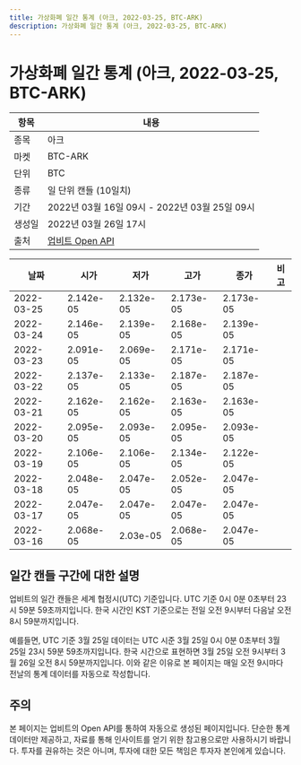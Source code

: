 ```yaml
---
title: 가상화폐 일간 통계 (아크, 2022-03-25, BTC-ARK)
description: 가상화폐 일간 통계 (아크, 2022-03-25, BTC-ARK)
---
```



가상화폐 일간 통계 (아크, 2022-03-25, BTC-ARK)
===

|항목|내용|
|--|--|
|종목|아크|
|마켓|BTC-ARK|
|단위|BTC|
|종류|일 단위 캔들 (10일치)|
|기간|2022년 03월 16일 09시 - 2022년 03월 25일 09시|
|생성일|2022년 03월 26일 17시|
|출처|[업비트 Open API](https://docs.upbit.com)|


|날짜|시가|저가|고가|종가|비고|
|--|--|--|--|--|--|
|2022-03-25|2.142e-05|2.132e-05|2.173e-05|2.173e-05|    |
|2022-03-24|2.146e-05|2.139e-05|2.168e-05|2.139e-05|    |
|2022-03-23|2.091e-05|2.069e-05|2.171e-05|2.171e-05|    |
|2022-03-22|2.137e-05|2.133e-05|2.187e-05|2.187e-05|    |
|2022-03-21|2.162e-05|2.162e-05|2.163e-05|2.163e-05|    |
|2022-03-20|2.095e-05|2.093e-05|2.095e-05|2.093e-05|    |
|2022-03-19|2.106e-05|2.106e-05|2.134e-05|2.122e-05|    |
|2022-03-18|2.048e-05|2.047e-05|2.052e-05|2.047e-05|    |
|2022-03-17|2.047e-05|2.047e-05|2.047e-05|2.047e-05|    |
|2022-03-16|2.068e-05|2.03e-05|2.068e-05|2.047e-05|    |


일간 캔들 구간에 대한 설명
---


업비트의 일간 캔들은 세계 협정시(UTC) 기준입니다. 
UTC 기준 0시 0분 0초부터 23시 59분 59초까지입니다. 
한국 시간인 KST 기준으로는 전일 오전 9시부터 다음날 오전 8시 59분까지입니다. 


예를들면, UTC 기준 3월 25일 데이터는 UTC 시준 3월 25일 0시 0분 0초부터 3월 25일 23시 59분 59초까지입니다. 
한국 시간으로 표현하면 3월 25일 오전 9시부터 3월 26일 오전 8시 59분까지입니다. 
이와 같은 이유로 본 페이지는 매일 오전 9시마다 전날의 통계 데이터를 자동으로 작성합니다. 


주의
---


본 페이지는 업비트의 Open API를 통하여 자동으로 생성된 페이지입니다. 
단순한 통계 데이터만 제공하고, 자료를 통해 인사이트를 얻기 위한 참고용으로만 사용하시기 바랍니다. 
투자를 권유하는 것은 아니며, 투자에 대한 모든 책임은 투자자 본인에게 있습니다. 
